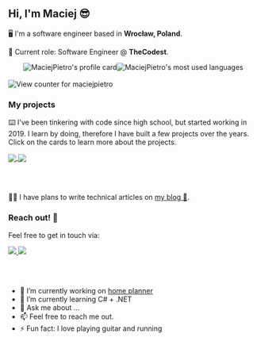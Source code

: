 
## Hi, I'm Maciej 😎

🖥️ I'm a software engineer based in **Wrocław, Poland**.

🦉 Current role: Software Engineer @ **TheCodest**.



<div style="display:flex; flex-direction:row; align-items:center; justify-content:center;">

<img src="https://readme-stats.clckblog.space/api?username=maciejpietro&count_private=true&show_icons=true&theme=dark&hide=contribs" alt="MaciejPietro's profile card">
<img src="https://readme-stats.clckblog.space/api/top-langs/?username=maciejpietro&hide=haskell,html&exclude_repo=Downbeat&langs_count=6&size_weight=0.5&count_weight=0.5&layout=compact&card_width=260&theme=dark" alt="MaciejPietro's most used languages">
</div>
<br/>
<img src="https://komarev.com/ghpvc/?username=maciejpietro&color=3178C6&style=for-the-badge&label=Profile+views" alt="View counter for maciejpietro">

### My projects

⌨️ I've been tinkering with code since high school, but started working in 2019. I learn by doing, therefore I have built a few projects over the years.<br> Click on the cards to learn more about the projects.

<a href="https://github.com/maciejpietro/Domer-Pro-Client">
  <img align="center" src="https://readme-stats.clckblog.space/api/pin/?username=maciejpietro&repo=Domer-Pro-Client&theme=dark" />
</a>

<a href="https://github.com/maciejpietro/ripple">
  <img align="center" src="https://readme-stats.clckblog.space/api/pin/?username=maciejpietro&repo=todo-fe&theme=dark" />
</a>



<br></br>

✍🏻 I have plans to write technical articles on <a href="https://empe.netlify.app/">my blog 📝</a>.


### Reach out! 🌟
 
Feel free to get in touch via:



<a href="mailto:maciejpietrolaj@gmail.com"> 
<img src="https://img.shields.io/static/v1?style=for-the-badge&message=Email&color=0078D4&logo=Microsoft+Outlook&logoColor=FFFFFF&label="</img> 
</a>

<a href="https://www.linkedin.com/in/maciej-pietrolaj/"> 
<img src="https://img.shields.io/static/v1?style=for-the-badge&message=LinkedIn&color=0A66C2&logo=LinkedIn&logoColor=FFFFFF&label="</img> 
</a>

<br></br>

- 🔭 I’m currently working on <a href="https://github.com/maciejpietro/Domer-Pro-Client">home planner</a>
- 🌱 I’m currently learning C# + .NET
- 💬 Ask me about ...
- 📫 Feel free to reach me out.
- ⚡ Fun fact: I love playing guitar and running

